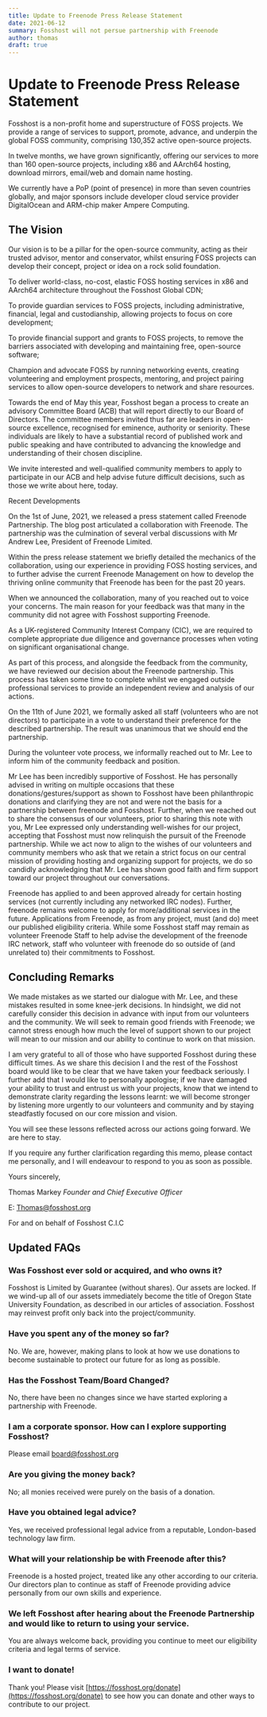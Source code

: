 ```yaml
---
title: Update to Freenode Press Release Statement
date: 2021-06-12
summary: Fosshost will not persue partnership with Freenode
author: thomas
draft: true
---
```


# Update to Freenode Press Release Statement

Fosshost is a non-profit home and superstructure of FOSS projects. We
provide a range of services to support, promote, advance, and underpin
the global FOSS community, comprising 130,352 active open-source
projects.

In twelve months, we have grown significantly, offering our services
to more than 160 open-source projects, including x86 and AArch64
hosting, download mirrors, email/web and domain name hosting.

We currently have a PoP (point of presence) in more than seven
countries globally, and major sponsors include developer cloud service
provider DigitalOcean and ARM-chip maker Ampere Computing.

## The Vision

Our vision is to be a pillar for the open-source community, acting as
their trusted advisor, mentor and conservator, whilst ensuring FOSS
projects can develop their concept, project or idea on a rock solid
foundation.

To deliver world-class, no-cost, elastic FOSS hosting services in x86
and AArch64 architecture throughout the Fosshost Global CDN;

To provide guardian services to FOSS projects, including
administrative, financial, legal and custodianship, allowing projects
to focus on core development;

To provide financial support and grants to FOSS projects, to remove
the barriers associated with developing and maintaining free,
open-source software;

Champion and advocate FOSS by running networking events, creating
volunteering and employment prospects, mentoring, and project pairing
services to allow open-source developers to network and share
resources.

Towards the end of May this year, Fosshost began a process to create
an advisory Committee Board (ACB) that will report directly to our
Board of Directors.  The committee members invited thus far are
leaders in open-source excellence, recognised for eminence, authority
or seniority. These individuals are likely to have a substantial
record of published work and public speaking and have contributed to
advancing the knowledge and understanding of their chosen discipline.

We invite interested and well-qualified community members to apply to
participate in our ACB and help advise future difficult decisions,
such as those we write about here, today.

Recent Developments

On the 1st of June, 2021, we released a press statement called
Freenode Partnership. The blog post articulated a collaboration with
Freenode.  The partnership was the culmination of several verbal
discussions with Mr Andrew Lee, President of Freenode Limited.

Within the press release statement we briefly detailed the mechanics
of the collaboration, using our experience in providing FOSS hosting
services, and to further advise the current Freenode Management on how
to develop the thriving online community that Freenode has been for
the past 20 years.

When we announced the collaboration, many of you reached out to voice
your concerns. The main reason for your feedback was that many in the
community did not agree with Fosshost supporting Freenode.

As a UK-registered Community Interest Company (CIC), we are required
to complete appropriate due diligence and governance processes when
voting on significant organisational change.

As part of this process, and alongside the feedback from the
community, we have reviewed our decision about the Freenode
partnership. This process has taken some time to complete whilst we
engaged outside professional services to provide an independent review
and analysis of our actions.

On the 11th of June 2021, we formally asked all staff (volunteers who
are not directors) to participate in a vote to understand their
preference for the described partnership. The result was unanimous
that we should end the partnership.

During the volunteer vote process, we informally reached out to
Mr. Lee to inform him of the community feedback and position.

Mr Lee has been incredibly supportive of Fosshost.  He has personally
advised in writing on multiple occasions that these
donations/gestures/support as shown to Fosshost have been
philanthropic donations and clarifying they are not and were not the
basis for a partnership between freenode and Fosshost. Further, when
we reached out to share the consensus of our volunteers, prior to
sharing this note with you, Mr Lee expressed only understanding
well-wishes for our project, accepting that Fosshost must now
relinquish the pursuit of the Freenode partnership. While we act now
to align to the wishes of our volunteers and community members who ask
that we retain a strict focus on our central mission of providing
hosting and organizing support for projects, we do so candidly
acknowledging that Mr. Lee has shown good faith and firm support
toward our project throughout our conversations.

Freenode has applied to and been approved already for certain hosting
services (not currently including any networked IRC nodes).  Further,
freenode remains welcome to apply for more/additional services in the
future. Applications from Freenode, as from any project, must (and do)
meet our published eligibility criteria.  While some Fosshost staff
may remain as volunteer Freenode Staff to help advise the development
of the freenode IRC network, staff who volunteer with freenode do so
outside of (and unrelated to) their commitments to Fosshost.

## Concluding Remarks

We made mistakes as we started our dialogue with Mr. Lee, and these
mistakes resulted in some knee-jerk decisions.  In hindsight, we did
not carefully consider this decision in advance with input from our
volunteers and the community.  We will seek to remain good friends
with Freenode; we cannot stress enough how much the level of support
shown to our project will mean to our mission and our ability to
continue to work on that mission.

I am very grateful to all of those who have supported Fosshost during
these difficult times.  As we share this decision I and the rest of
the Fosshost board would like to be clear that we have taken your
feedback seriously.  I further add that I would like to personally
apologise; if we have damaged your ability to trust and entrust us
with your projects, know that we intend to demonstrate clarity
regarding the lessons learnt: we will become stronger by listening
more urgently to our volunteers and community and by staying
steadfastly focused on our core mission and vision.

You will see these lessons reflected across our actions going forward.
We are here to stay.

If you require any further clarification regarding this memo, please
contact me personally, and I will endeavour to respond to you as soon
as possible.

Yours sincerely,

Thomas Markey *Founder and Chief Executive Officer*

E: Thomas@fosshost.org

For and on behalf of Fosshost C.I.C

## Updated FAQs

### Was Fosshost ever sold or acquired, and who owns it?

Fosshost is Limited by Guarantee (without shares). Our assets are
locked.  If we wind-up all of our assets immediately become the title
of Oregon State University Foundation, as described in our articles of
association. Fosshost may reinvest profit only back into the
project/community.

### Have you spent any of the money so far?

No. We are, however, making plans to look at how we use donations to
become sustainable to protect our future for as long as possible.

### Has the Fosshost Team/Board Changed?

No, there have been no changes since we have started exploring a
partnership with Freenode.

### I am a corporate sponsor. How can I explore supporting Fosshost?

Please email [board@fosshost.org](mailto:board@fosshost.org)

### Are you giving the money back?

No; all monies received were purely on the basis of a donation.

### Have you obtained legal advice?

Yes, we received professional legal advice from a reputable,
London-based technology law firm.

### What will your relationship be with Freenode after this?

Freenode is a hosted project, treated like any other according to our
criteria. Our directors plan to continue as staff of Freenode
providing advice personally from our own skills and experience.

### We left Fosshost after hearing about the Freenode Partnership and would like to return to using your service.

You are always welcome back, providing you continue to meet our
eligibility criteria and legal terms of service.

### I want to donate!

Thank you! Please visit [https://fosshost.org/donate](https://fosshost.org/donate)
to see how you can donate and other ways to contribute to our project.
